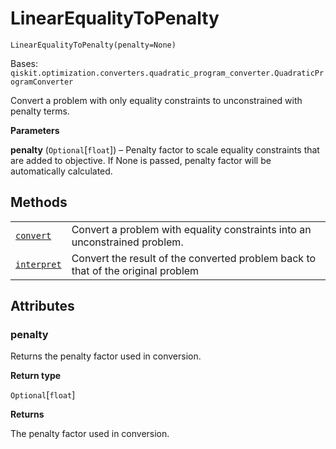 # LinearEqualityToPenalty

<span id="undefined" />

`LinearEqualityToPenalty(penalty=None)`

Bases: `qiskit.optimization.converters.quadratic_program_converter.QuadraticProgramConverter`

Convert a problem with only equality constraints to unconstrained with penalty terms.

**Parameters**

**penalty** (`Optional`\[`float`]) – Penalty factor to scale equality constraints that are added to objective. If None is passed, penalty factor will be automatically calculated.

## Methods

|                                                                                                                                                                                                                     |                                                                                  |
| ------------------------------------------------------------------------------------------------------------------------------------------------------------------------------------------------------------------- | -------------------------------------------------------------------------------- |
| [`convert`](qiskit.optimization.converters.LinearEqualityToPenalty.convert#qiskit.optimization.converters.LinearEqualityToPenalty.convert "qiskit.optimization.converters.LinearEqualityToPenalty.convert")         | Convert a problem with equality constraints into an unconstrained problem.       |
| [`interpret`](qiskit.optimization.converters.LinearEqualityToPenalty.interpret#qiskit.optimization.converters.LinearEqualityToPenalty.interpret "qiskit.optimization.converters.LinearEqualityToPenalty.interpret") | Convert the result of the converted problem back to that of the original problem |

## Attributes

<span id="undefined" />

### penalty

Returns the penalty factor used in conversion.

**Return type**

`Optional`\[`float`]

**Returns**

The penalty factor used in conversion.
